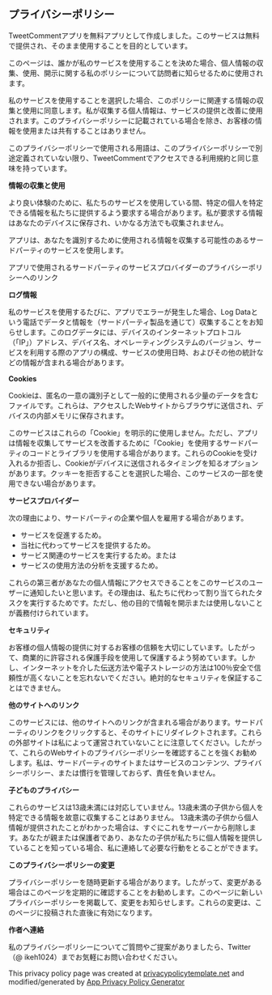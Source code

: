 ## プライバシーポリシー

TweetCommentアプリを無料アプリとして作成しました。このサービスは無料で提供され、そのまま使用することを目的としています。

このページは、誰かが私のサービスを使用することを決めた場合、個人情報の収集、使用、開示に関する私のポリシーについて訪問者に知らせるために使用されます。

私のサービスを使用することを選択した場合、このポリシーに関連する情報の収集と使用に同意します。私が収集する個人情報は、サービスの提供と改善に使用されます。このプライバシーポリシーに記載されている場合を除き、お客様の情報を使用または共有することはありません。

このプライバシーポリシーで使用される用語は、このプライバシーポリシーで別途定義されていない限り、TweetCommentでアクセスできる利用規約と同じ意味を持っています。

**情報の収集と使用**

より良い体験のために、私たちのサービスを使用している間、特定の個人を特定できる情報を私たちに提供するよう要求する場合があります。私が要求する情報はあなたのデバイスに保存され、いかなる方法でも収集されません。

アプリは、あなたを識別するために使用される情報を収集する可能性のあるサードパーティのサービスを使用します。

アプリで使用されるサードパーティのサービスプロバイダーのプライバシーポリシーへのリンク

**ログ情報**

私のサービスを使用するたびに、アプリでエラーが発生した場合、Log Dataという電話でデータと情報を（サードパーティ製品を通じて）収集することをお知らせします。このログデータには、デバイスのインターネットプロトコル（「IP」）アドレス、デバイス名、オペレーティングシステムのバージョン、サービスを利用する際のアプリの構成、サービスの使用日時、およびその他の統計などの情報が含まれる場合があります。

**Cookies**

Cookieは、匿名の一意の識別子として一般的に使用される少量のデータを含むファイルです。これらは、アクセスしたWebサイトからブラウザに送信され、デバイスの内部メモリに保存されます。

このサービスはこれらの「Cookie」を明示的に使用しません。ただし、アプリは情報を収集してサービスを改善するために「Cookie」を使用するサードパーティのコードとライブラリを使用する場合があります。これらのCookieを受け入れるか拒否し、Cookieがデバイスに送信されるタイミングを知るオプションがあります。クッキーを拒否することを選択した場合、このサービスの一部を使用できない場合があります。

**サービスプロバイダー**

次の理由により、サードパーティの企業や個人を雇用する場合があります。

* サービスを促進するため。
* 当社に代わってサービスを提供するため。
* サービス関連のサービスを実行するため。または
* サービスの使用方法の分析を支援するため。

これらの第三者があなたの個人情報にアクセスできることをこのサービスのユーザーに通知したいと思います。その理由は、私たちに代わって割り当てられたタスクを実行するためです。ただし、他の目的で情報を開示または使用しないことが義務付けられています。

**セキュリティ**

お客様の個人情報の提供に対するお客様の信頼を大切にしています。したがって、商業的に許容される保護手段を使用して保護するよう努めています。しかし、インターネットを介した伝送方法や電子ストレージの方法は100％安全で信頼性が高くないことを忘れないでください。絶対的なセキュリティを保証することはできません。

**他のサイトへのリンク**

このサービスには、他のサイトへのリンクが含まれる場合があります。サードパーティのリンクをクリックすると、そのサイトにリダイレクトされます。これらの外部サイトは私によって運営されていないことに注意してください。したがって、これらのWebサイトのプライバシーポリシーを確認することを強くお勧めします。私は、サードパーティのサイトまたはサービスのコンテンツ、プライバシーポリシー、または慣行を管理しておらず、責任を負いません。

**子どものプライバシー**

これらのサービスは13歳未満には対応していません。13歳未満の子供から個人を特定できる情報を故意に収集することはありません。 13歳未満の子供から個人情報が提供されたことがわかった場合は、すぐにこれをサーバーから削除します。あなたが親または保護者であり、あなたの子供が私たちに個人情報を提供していることを知っている場合、私に連絡して必要な行動をとることができます。

**このプライバシーポリシーの変更**

プライバシーポリシーを随時更新する場合があります。したがって、変更がある場合はこのページを定期的に確認することをお勧めします。このページに新しいプライバシーポリシーを掲載して、変更をお知らせします。これらの変更は、このページに投稿された直後に有効になります。

**作者へ連絡**

私のプライバシーポリシーについてご質問やご提案がありましたら、Twitter（@ ikeh1024）までお気軽にお問い合わせください。

This privacy policy page was created at [privacypolicytemplate.net](https://privacypolicytemplate.net) and modified/generated by [App Privacy Policy Generator](https://app-privacy-policy-generator.firebaseapp.com/)